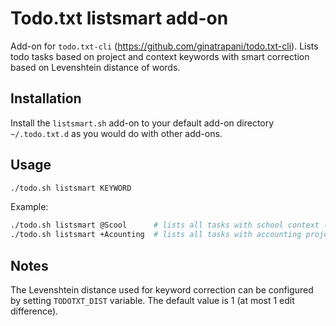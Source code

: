 Todo.txt listsmart add-on
=========================
Add-on for `todo.txt-cli` (https://github.com/ginatrapani/todo.txt-cli). Lists todo tasks based on project and context keywords with smart correction based on Levenshtein distance of words.

## Installation
Install the `listsmart.sh` add-on to your default add-on directory `~/.todo.txt.d` as you would do with other add-ons.

## Usage
```bash
./todo.sh listsmart KEYWORD
```

Example:
```bash
./todo.sh listsmart @Scool      # lists all tasks with school context ("School" misspell)
./todo.sh listsmart +Acounting  # lists all tasks with accounting project ("Accounting" misspell)
```

## Notes
The Levenshtein distance used for keyword correction can be configured by setting `TODOTXT_DIST` variable. The default value is 1 (at most 1 edit difference).
